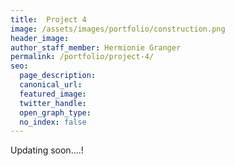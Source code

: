 ```yaml
---
title:  Project 4
image: /assets/images/portfolio/construction.png
header_image:
author_staff_member: Hermionie Granger
permalink: /portfolio/project-4/
seo:
  page_description:
  canonical_url: 
  featured_image: 
  twitter_handle: 
  open_graph_type:
  no_index: false
---
```


Updating soon....!
